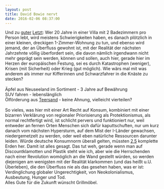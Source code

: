 ```yaml
---
layout: post
title: David Bowie nervt	
date: 2016-02-06 08:37:00
---
```


Und zu [guter](http://grillmoebel.github.io/2016/01/29/eightyninth-post/) [Letzt](http://grillmoebel.github.io/2016/01/28/eightyeighth-post/): Wer 20 Jahre in einer Villa mit 2 Badezimmern pro Person lebt, wird meistens Schwierigkeiten haben, es danach plötzlich in einer kleinen, dreckigen 1-Zimmer-Wohnung zu tun, und ebenso wird jemand, der an Überfluss gewohnt ist, mit der Realität der nächsten Jahrzehnte völlig überfordert sein, die davon nämlich irgendwann nicht mehr geprägt sein werden, können und sollen, auch hier, gerade hier im Herzen der europäischen Festung, sei es durch Katastrophen (weniger), Krisen (mit Sicherheit) oder Krieg (gut möglich). Wie wärs mal mit was anderem als immer nur Kifferinnen und Schwarzfahrer in die Knäste zu stecken?<br>
<br>
Äpfel aus Neuseeland im Sortiment - 3 Jahre auf Bewährung<br>
SUV fahren - lebenslänglich<br>
Ölförderung aus [Teersand](http://cdn.lightgalleries.net/4bd5ec0174be3/images/ts-sept-5890-3.jpg) - keine Ahnung, vielleicht vierteilen?<br><br>
So vieles, was hier mit einer Art Recht auf Konsum, kombiniert mit einer bizarren Verklärung von regionaler Priorisierung als Protektionismus, als normal rechtfertigt wird, ist schlicht pervers und funktioniert nur, weil entweder an fernen Orten Menschen sich dafür kaputtschuften, nur um kurz danach vom nächsten Hypersturm, auf dem Mist der I-Länder gewachsen, niedergemetzelt zu werden, oder weil eben natürliche Ressourcen darunter leiden. Würde deutsche Konsumnorm überall gelten, müssten [2,5](http://globalmagazin.com/themen/natur/deutschland-verbraucht-im-jahr-25-erden/) komplette Erden her. Damit ist alles gesagt. Das tut weh, gerade wenn man auf Discountklamotten und Plastik steht wie ich, aber wie die Herrschenden nach einer Revolution womöglich an die Wand gestellt würden, so werden diejenigen am wenigsten mit der Realität klarkommen (und das heißt u.U. Überleben), die den Überfluss nie als das gesehen haben, was er ist: Verdinglichung globaler Ungerechtigkeit, von Neokolonialismus, Ausbeutung, Hunger und Tod.<br> Alles Gute für die Zukunft wünscht Grillmöbel.
